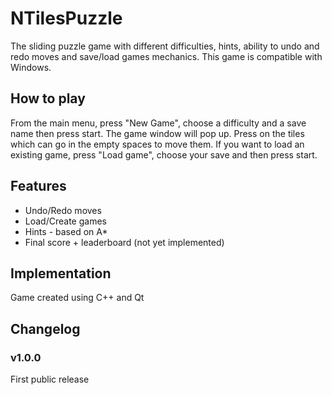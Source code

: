 # NTilesPuzzle
The sliding puzzle game with different difficulties, hints, ability to undo and redo moves and save/load games mechanics. This game is compatible with Windows.

## How to play
From the main menu, press "New Game", choose a difficulty and a save name then press start. The game window will pop up. Press on the tiles which can go in the empty spaces to move them. If you want to load an existing game, press "Load game", choose your save and then press start.

## Features
* Undo/Redo moves
* Load/Create games
* Hints - based on A*
* Final score + leaderboard (not yet implemented)

## Implementation
Game created using C++ and Qt 

## Changelog

### v1.0.0 
First public release
